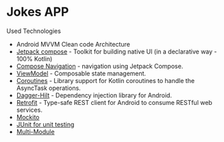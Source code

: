 # Jokes APP

Used Technologies

- Android MVVM Clean code Architecture
- [Jetpack compose]("https://developer.android.com/jetpack") - Toolkit for building native UI (in a declarative way - 100% Kotlin)
- [Compose Navigation](https://developer.android.com/develop/ui/compose/navigation) - navigation using Jetpack Compose.
- [ViewModel](https://developer.android.com/topic/libraries/architecture/viewmodel) - Composable state management.
- [Coroutines](https://github.com/Kotlin/kotlinx.coroutines) - Library support for Kotlin coroutines to handle the AsyncTask operations.
- [Dagger-Hilt](https://developer.android.com/training/dependency-injection/hilt-android) - Dependency injection library for Android.
- [Retrofit](https://square.github.io/retrofit/) - Type-safe REST client for Android to consume RESTful web services.
- [Mockito](https://site.mockito.org/)
- [JUnit for unit testing](https://junit.org/junit4/)
- [Multi-Module](https://github.com/android/architecture-samples/tree/multimodule)
